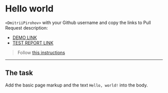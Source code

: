 # Hello world
`<DmitriiPirohov>` with your Github username and copy the links to Pull Request description:
- [DEMO LINK](https://DmitriiPirohov.github.io/layout_hello-world/)
- [TEST REPORT LINK](https://DmitriiPirohov.github.io/layout_hello-world/report/html_report/)

> Follow [this instructions](https://mate-academy.github.io/layout_task-guideline/#how-to-solve-the-layout-tasks-on-github)
___

## The task
Add the basic page markup and the text `Hello, world!` into the body.
